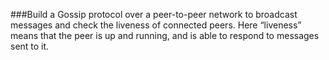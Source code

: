 ###Build a Gossip protocol over a peer-to-peer network to broadcast messages and check
the liveness of connected peers. Here “liveness” means that the peer is up and running, and is able
to respond to messages sent to it.
